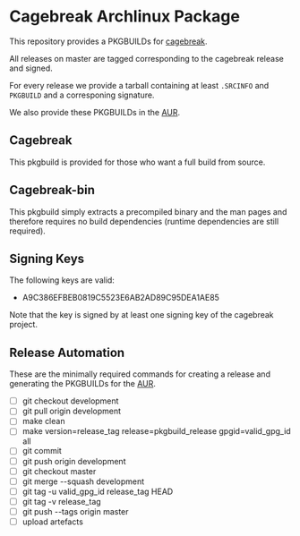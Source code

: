 # Cagebreak Archlinux Package

This repository provides a PKGBUILDs for [cagebreak](https://github.com/project-repo/cagebreak).

All releases on master are tagged corresponding to the cagebreak release and signed.

For every release we provide a tarball containing at least `.SRCINFO` and `PKGBUILD`
and a corresponing signature.

We also provide these PKGBUILDs in the [AUR](aur.archlinux.org).

## Cagebreak

This pkgbuild is provided for those who want a full build from source.

## Cagebreak-bin

This pkgbuild simply extracts a precompiled binary and the man pages and therefore
requires no build dependencies (runtime dependencies are still required).

## Signing Keys

The following keys are valid:

  * A9C386EFBEB0819C5523E6AB2AD89C95DEA1AE85

Note that the key is signed by at least one signing key of the cagebreak project.

## Release Automation

These are the minimally required commands for creating a release and generating
the PKGBUILDs for the [AUR](aur.archlinux.org).

  * [ ] git checkout development
  * [ ] git pull origin development
  * [ ] make clean
  * [ ] make version=release_tag release=pkgbuild_release gpgid=valid_gpg_id all
  * [ ] git commit
  * [ ] git push origin development
  * [ ] git checkout master
  * [ ] git merge --squash development
  * [ ] git tag -u valid_gpg_id release_tag HEAD
  * [ ] git tag -v release_tag
  * [ ] git push --tags origin master
  * [ ] upload artefacts

